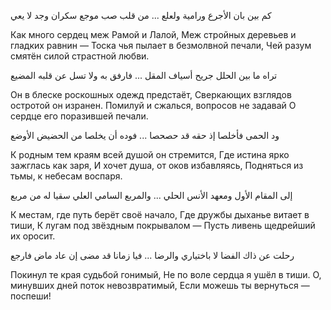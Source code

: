 كم بين بان الأجرع
ورامية ولعلع ...
من قلب صب موجع
سكران وجد لا يعي

Как много сердец меж Рамой и Лалой,
Меж стройных деревьев и гладких равнин —
Тоска чья пылает в безмолвной печали,
Чей разум смятён силой страстной любви.

تراه ما بين الحلل
جريح أسياف المقل ...
فارفق به ولا تسل
عن قلبه المضيع

Он в блеске роскошных одежд предстаёт,
Сверкающих взглядов остротой он изранен.
Помилуй и сжалься, вопросов не задавай
О сердце его поразившей печали.


ود الحمى فأخلصا
إذ حقه قد حصحصا ...
فوده أن يخلصا
من الحضيض الأوضع

К родным тем краям всей душой он стремится,
Где истина ярко зажглась как заря,
И хочет душа, от оков избавляясь,
Подняться из тьмы, к небесам воспаря.

إلى المقام الأول
ومعهد الأنس الحلي ...
والمربع السامي العلي 
سقيا له من مربع

К местам, где путь берёт своё начало,
Где дружбы дыханье витает в тиши,
К лугам под звёздным покрывалом —
Пусть ливень щедрейший их оросит.

رحلت عن ذاك الفضا
لا باختياري والرضا ...
فيا زمانا قد مضى
إن عاد ماض فارجع

Покинул те края судьбой гонимый,
Не по воле сердца я ушёл в тиши.
О, минувших дней поток невозвратимый,
Если можешь ты вернуться — поспеши!

